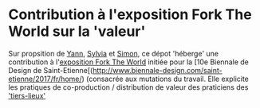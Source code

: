 # Contribution à l'exposition Fork The World sur la 'valeur'

Sur propsition de [Yann](http://shalf.me), [Sylvia](http://www.sylviafredriksson.net) et [Simon](http://simons.fr), ce dépot 'héberge' une contribution à l'[exposition Fork The World](https://frama.link/BiennaleDesign17-ForkTheWorld-Files) initiée pour la [10e Biennale de Design de Saint-Etienne[(http://www.biennale-design.com/saint-etienne/2017/fr/home/) (consacrée aux mutations du travail. Elle explicite les pratiques de co-production / distribution de valeur des praticiens des ['tiers-lieux'](http://movilab.org/index.php?title=Définition_des_Tiers_Lieux)


